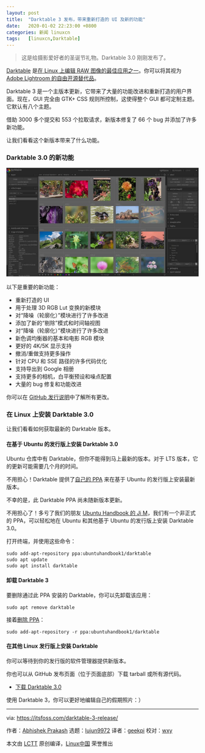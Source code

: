 ```yaml
---
layout: post
title:	"Darktable 3 发布，带来重新打造的 UI 及新的功能"
date:	2020-01-02 22:23:00 +0800 
categories:	新闻 linuxcn 
tags:	[linuxcn,Darktable]
---
```




> 
> 这是给摄影爱好者的圣诞节礼物。Darktable 3.0 刚刚发布了。
> 
> 
> 


[Darktable](https://www.darktable.org/) 是[在 Linux 上编辑 RAW 图像的最佳应用之一](https://itsfoss.com/raw-image-tools-linux/)。你可以将其视为 [Adobe Lightroom 的自由开源替代品](https://itsfoss.com/open-source-photoshop-alternatives/)。


Darktable 3 是一个主版本更新，它带来了大量的功能改进和重新打造的用户界面。现在，GUI 完全由 GTK+ CSS 规则所控制，这使得整个 GUI 都可定制主题。它默认有八个主题。


借助 3000 多个提交和 553 个拉取请求，新版本修复了 66 个 bug 并添加了许多新功能。


让我们看看这个新版本带来了什么功能。


### Darktable 3.0 的新功能


![Darktable 3.0 Screenshot](/Asserts/Images/album/202001/02/222428zjvnqq13ztlj3qz6.jpg)


以下是重要的新功能：


* 重新打造的 UI
* 用于处理 3D RGB Lut 变换的新模块
* 对“降噪（轮廓化）”模块进行了许多改进
* 添加了新的“剔除”模式和时间轴视图
* 对“降噪（轮廓化）”模块进行了许多改进
* 新色调均衡器的基本和电影 RGB 模块
* 更好的 4K/5K 显示支持
* 撤消/重做支持更多操作
* 针对 CPU 和 SSE 路径的许多代码优化
* 支持导出到 Google 相册
* 支持更多的相机，白平衡预设和噪点配置
* 大量的 bug 修复和功能改进


你可以在 [GitHub 发行说明](https://github.com/darktable-org/darktable/releases/tag/release-3.0.0)中了解所有更改。


### 在 Linux 上安装 Darktable 3.0


让我们看看如何获​​取最新的 Darktable 版本。


#### 在基于 Ubuntu 的发行版上安装 Darktable 3.0


Ubuntu 仓库中有 Darktable，但你不能得到马上最新的版本。对于 LTS 版本，它的更新可能需要几个月的时间。


不用担心！Darktable 提供了[自己的 PPA](https://launchpad.net/%7Epmjdebruijn/+archive/ubuntu/darktable-release) 来在基于 Ubuntu 的发行版上安装最新版本。


不幸的是，此 Darktable PPA 尚未随新版本更新。


不用担心了！多亏了我们的朋友 [Ubuntu Handbook 的 Ji M](http://ubuntuhandbook.org/index.php/2019/12/install-darktable-3-0-0-ubuntu-18-04-19-10/)，我们有一个非正式的 PPA，可以轻松地在 Ubuntu 和其他基于 Ubuntu 的发行版上安装 Darktable 3.0。


打开终端，并使用这些命令：



```
sudo add-apt-repository ppa:ubuntuhandbook1/darktable
sudo apt update
sudo apt install darktable
```

#### 卸载 Darktable 3


要删除通过此 PPA 安装的 Darktable，你可以先卸载该应用：



```
sudo apt remove darktable
```

接着[删除 PPA](https://itsfoss.com/how-to-remove-or-delete-ppas-quick-tip/)：



```
sudo add-apt-repository -r ppa:ubuntuhandbook1/darktable
```

#### 在其他 Linux 发行版上安装 Darktable


你可以等待到你的发行版的软件管理器提供新版本。


你也可以从 GitHub 发布页面（位于页面底部）下载 tarball 或所有源代码。


* [下载 Darktable 3.0](https://github.com/darktable-org/darktable/releases/tag/release-3.0.0)


使用 Darktable 3，你可以更好地编辑自己的假期照片：）




---


via: <https://itsfoss.com/darktable-3-release/>


作者：[Abhishek Prakash](https://itsfoss.com/author/abhishek/) 选题：[lujun9972](https://github.com/lujun9972) 译者：[geekpi](https://github.com/geekpi) 校对：[wxy](https://github.com/wxy)


本文由 [LCTT](https://github.com/LCTT/TranslateProject) 原创编译，[Linux中国](https://linux.cn/) 荣誉推出
